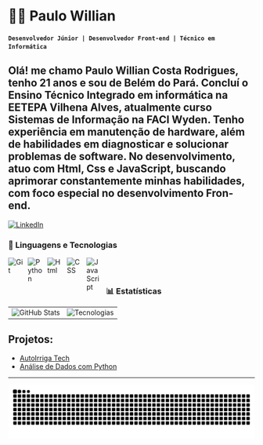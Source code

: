 # 👨‍💻 Paulo Willian

**`Desenvolvedor Júnior | Desenvolvedor Front-end | Técnico em Informática`**

Olá! me chamo Paulo Willian Costa Rodrigues, tenho 21 anos e sou de Belém do Pará. Concluí o Ensino Técnico Integrado em informática na EETEPA Vilhena Alves, atualmente curso Sistemas de Informação na FACI Wyden. Tenho experiência em manutenção de hardware, além de habilidades em diagnosticar e solucionar problemas de software. No desenvolvimento, atuo com Html, Css e JavaScript, buscando aprimorar constantemente minhas habilidades, com foco especial no desenvolvimento Fron-end.
---
[![LinkedIn](https://img.shields.io/badge/LinkedIn-0077B5?style=for-the-badge&logo=linkedin&logoColor=white)](https://www.linkedin.com/in/paulo-willian-909040332/)
### 🤖 Linguagens e Tecnologias

<img 
    align="left" 
    alt="Git" 
    title="Git"
    width="30px" 
    style="padding-right: 10px;" 
    src="https://cdn.jsdelivr.net/gh/devicons/devicon@latest/icons/git/git-original.svg" 
/>
<img 
    align="left" 
    alt="Python" 
    title="Python"
    width="30px" 
    style="padding-right: 10px;" 
    src="https://cdn.jsdelivr.net/gh/devicons/devicon@latest/icons/python/python-original.svg" 
/>
<img 
    align="left" 
    alt="Html"
    title="Html" 
    width="30px" 
    style="padding-right: 10px;" 
    src="https://w7.pngwing.com/pngs/410/100/png-transparent-web-development-html-responsive-web-design-logo-javascript-html-angle-web-design-text-thumbnail.png" 
/>
<img 
    align="left" 
    alt="CSS"
    title="CSS" 
    width="30px" 
    style="padding-right: 10px;" 
    src="https://cdn.iconscout.com/icon/free/png-256/free-css3-icon-svg-download-png-1175237.png" 
/>
<img 
    align="left" 
    alt="JavaScript"
    title="JavaScript" 
    width="30px" 
    style="padding-right: 10px;" 
    src="https://upload.wikimedia.org/wikipedia/commons/6/6a/JavaScript-logo.png" 
/>

<br/>
<br/>

### 📊 Estatísticas

<table>
  <tr>
    <td>
      <img 
        alt="GitHub Stats" 
        height="200" 
        src="https://github-readme-stats.vercel.app/api?username=Paulowillian1408&show_icons=true&theme=tokyonight&include_all_commits=true&locale=pt-br" 
      />
    </td>
    <td>
      <img 
        alt="Tecnologias" 
        height="200"
        src="https://github-readme-stats.vercel.app/api/top-langs/?username=Paulowillian1408&theme=tokyonight&layout=compact&custom_title=Tecnologias&langs_count=9" 
      />
    </td>
  </tr>
</table>

## Projetos:

- [AutoIrriga Tech](https://github.com/PauloWillian1408/AutoIrriga-Tech)
- [Análise de Dados com Python](https://github.com/PauloWillian1408/Analise-de-Dados-com-Python)
---
<div align=center>
    
<img src="https://raw.githubusercontent.com/PauloWillian1408/PauloWillian1408/output/snake.svg" alt="Snake animation" />

</div>
